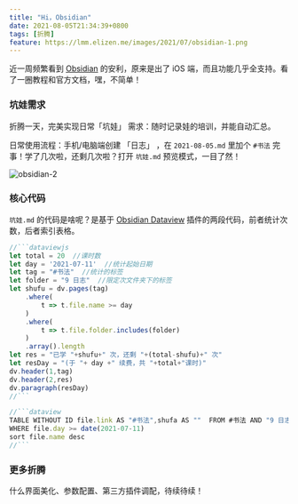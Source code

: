 ```yaml
---
title: "Hi，Obsidian"
date: 2021-08-05T21:34:39+0800
tags: [折腾]
feature: https://lmm.elizen.me/images/2021/07/obsidian-1.png
---
```


近一周频繁看到 [Obsidian](https://obsidian.md/) 的安利，原来是出了 iOS 端，而且功能几乎全支持。看了一圈教程和官方文档，嘿，不简单！

<!--more-->
### 坑娃需求

折腾一天，完美实现日常「坑娃」 需求：随时记录娃的培训，并能自动汇总。

日常使用流程：手机/电脑端创建 「日志」 ，在 `2021-08-05.md` 里加个 `#书法` 完事！学了几次啦，还剩几次啦？打开 `坑娃.md` 预览模式，一目了然！

![obsidian-2](https://lmm.elizen.me/images/2021/08/obsidian-2.png)

### 核心代码

`坑娃.md` 的代码是啥呢？是基于 [Obsidian Dataview](https://github.com/blacksmithgu/obsidian-dataview) 插件的两段代码，前者统计次数，后者索引表格。

```javascript
//```dataviewjs
let total = 20  //课时数
let day = '2021-07-11'  //统计起始日期
let tag = "#书法"  //统计的标签
let folder = "9 日志"  //限定次文件夹下的标签
let shufu = dv.pages(tag)
	.where(
		t => t.file.name >= day
	)
	.where(
		t => t.file.folder.includes(folder)
	)
	.array().length
let res = "已学 "+shufu+" 次，还剩 "+(total-shufu)+" 次"
let resDay = "(于 "+ day +" 续费，共 "+total+"课时)"
dv.header(1,tag)
dv.header(2,res)
dv.paragraph(resDay)
//```
```

```javascript
//```dataview  
TABLE WITHOUT ID file.link AS "#书法",shufa AS ""  FROM #书法 AND "9 日志"
WHERE file.day >= date(2021-07-11)
sort file.name desc
//```
```

### 更多折腾

什么界面美化、参数配置、第三方插件调配，待续待续！
